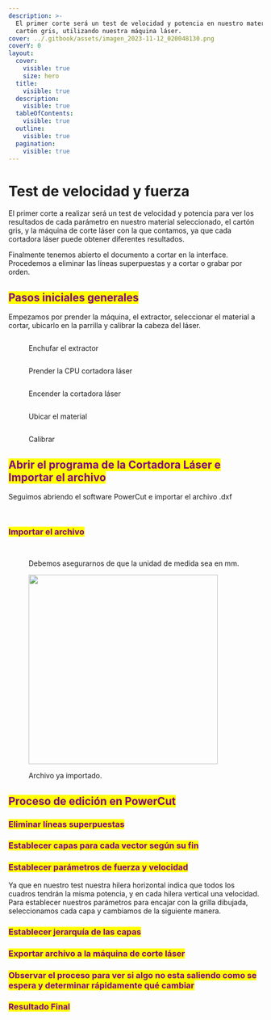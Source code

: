```yaml
---
description: >-
  El primer corte será un test de velocidad y potencia en nuestro material,
  cartón gris, utilizando nuestra máquina láser.
cover: ../.gitbook/assets/imagen_2023-11-12_020048130.png
coverY: 0
layout:
  cover:
    visible: true
    size: hero
  title:
    visible: true
  description:
    visible: true
  tableOfContents:
    visible: true
  outline:
    visible: true
  pagination:
    visible: true
---
```


# Test de velocidad y fuerza

El primer corte a realizar será un test de velocidad y potencia para ver los resultados de cada parámetro en nuestro material seleccionado, el cartón gris, y la máquina de corte láser con la que contamos, ya que cada cortadora láser puede obtener diferentes resultados.&#x20;

Finalmente tenemos abierto el documento a cortar en la interface. Procedemos a eliminar las líneas superpuestas y a cortar o grabar por orden.

## <mark style="color:purple;">Pasos iniciales generales</mark>

Empezamos por prender la máquina, el extractor, seleccionar el material a cortar, ubicarlo en la parrilla y calibrar la cabeza del láser.

<div>

<figure><img src="../.gitbook/assets/image (167).png" alt=""><figcaption><p>Enchufar el extractor</p></figcaption></figure>

 

<figure><img src="../.gitbook/assets/imagen_2023-11-12_021431930.png" alt=""><figcaption><p>Prender la CPU cortadora láser</p></figcaption></figure>

 

<figure><img src="../.gitbook/assets/image (166).png" alt=""><figcaption><p>Encender la cortadora láser</p></figcaption></figure>

</div>

<div>

<figure><img src="../.gitbook/assets/imagen_2023-11-12_021643445.png" alt=""><figcaption><p>Ubicar el material</p></figcaption></figure>

 

<figure><img src="../.gitbook/assets/imagen_2023-11-12_021550948 (1).png" alt=""><figcaption><p>Calibrar</p></figcaption></figure>

</div>

## <mark style="color:purple;">**Abrir el programa de la Cortadora Láser e Importar el archivo**</mark>

Seguimos abriendo el software PowerCut e importar el archivo .dxf

<div>

<figure><img src="../.gitbook/assets/image (171).png" alt=""><figcaption></figcaption></figure>

 

<figure><img src="../.gitbook/assets/imagen_2023-11-12_032450352.png" alt=""><figcaption></figcaption></figure>

</div>

### <mark style="color:purple;">Importar el archivo</mark>&#x20;

<figure><img src="../.gitbook/assets/image (170).png" alt=""><figcaption></figcaption></figure>

<div>

<figure><img src="../.gitbook/assets/image (159).png" alt=""><figcaption><p>Debemos asegurarnos de que la unidad de medida sea en mm.</p></figcaption></figure>

 

<figure><img src="../.gitbook/assets/imagen_2023-11-12_020937635.png" alt="" width="375"><figcaption><p>Archivo ya importado.</p></figcaption></figure>

</div>

## <mark style="color:purple;">Proceso de edición en PowerCut</mark>

### <mark style="color:purple;">Eliminar líneas superpuestas</mark>



### <mark style="color:purple;">Establecer capas para cada vector según su fin</mark>



### <mark style="color:purple;">Establecer parámetros de fuerza y velocidad</mark>

Ya que en nuestro test nuestra hilera horizontal indica que todos los cuadros  tendrán la misma potencia, y en cada hilera vertical una velocidad. Para establecer nuestros parámetros para encajar con la grilla dibujada, seleccionamos cada capa y cambiamos de la siguiente manera.



### <mark style="color:purple;">Establecer jerarquía de las capas</mark>



### <mark style="color:purple;">Exportar archivo a la máquina de corte láser</mark>



### <mark style="color:purple;">Observar el proceso para ver si algo no esta saliendo como se espera y determinar rápidamente qué cambiar</mark>



### <mark style="color:purple;">**Resultado Final**</mark>
